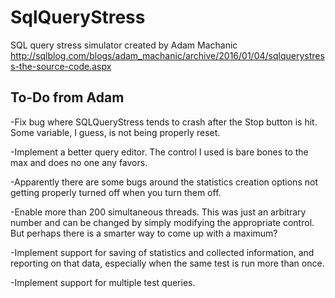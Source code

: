 # SqlQueryStress
SQL query stress simulator created by Adam Machanic http://sqlblog.com/blogs/adam_machanic/archive/2016/01/04/sqlquerystress-the-source-code.aspx

## To-Do from Adam
-Fix bug where SQLQueryStress tends to crash after the Stop button is hit. Some variable, I guess, is not being properly reset.

-Implement a better query editor. The control I used is bare bones to the max and does no one any favors.

-Apparently there are some bugs around the statistics creation options not getting properly turned off when you turn them off.

-Enable more than 200 simultaneous threads. This was just an arbitrary number and can be changed by simply modifying the appropriate control. But perhaps there is a smarter way to come up with a maximum?

-Implement support for saving of statistics and collected information, and reporting on that data, especially when the same test is run more than once.

-Implement support for multiple test queries.

